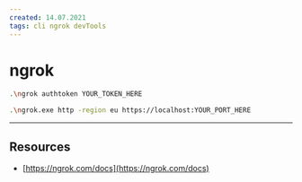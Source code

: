 ```yaml
---
created: 14.07.2021
tags: cli ngrok devTools
---
```


# ngrok

```bash
.\ngrok authtoken YOUR_TOKEN_HERE

.\ngrok.exe http -region eu https://localhost:YOUR_PORT_HERE
```

---

## Resources

* [https://ngrok.com/docs](https://ngrok.com/docs)